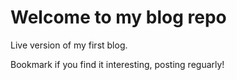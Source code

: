 # Welcome to my blog repo

Live version of my first blog.

Bookmark if you find it interesting, posting reguarly!